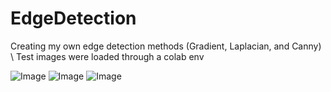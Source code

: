 # EdgeDetection
Creating my own edge detection methods (Gradient, Laplacian, and Canny) \\
Test images were loaded through a colab env



![Image](https://github.com/user-attachments/assets/6699fc9c-78d8-4f57-88d2-4f4143d532c1)
![Image](https://github.com/user-attachments/assets/c55b132c-cb14-4ad1-ac32-795dbf83dda8)
![Image](https://github.com/user-attachments/assets/838b4f4c-0868-429f-acb0-670810b505e6)
